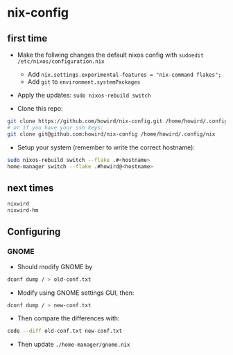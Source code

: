 # nix-config

## first time

- Make the follwing changes the default nixos config with `sudoedit /etc/nixos/configuration.nix`
    - Add `nix.settings.experimental-features = "nix-command flakes";`
    - Add `git` to `environment.systemPackages`

- Apply the updates: `sudo nixos-rebuild switch`

- Clone this repo:

```bash
git clone https://github.com/howird/nix-config.git /home/howird/.config/nix
# or if you have your ssh keys:
git clone git@github.com:howird/nix-config /home/howird/.config/nix
```

- Setup your system (remember to write the correct hostname):

```bash
sudo nixos-rebuild switch --flake .#<hostname>
home-manager switch --flake .#howird@<hostname>
```

## next times

```bash
nixwird
nixwird-hm
```

## Configuring

### GNOME

- Should modify GNOME by

```bash
dconf dump / > old-conf.txt
```

- Modify using GNOME settings GUI, then:

```bash
dconf dump / > new-conf.txt
```

- Then compare the differences with:

```bash
code --diff old-conf.txt new-conf.txt
```

- Then update `./home-manager/gnome.nix`
